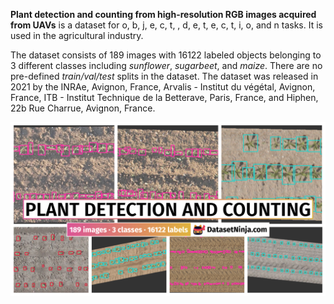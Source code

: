 **Plant detection and counting from high-resolution RGB images acquired from UAVs** is a dataset for o, b, j, e, c, t, , d, e, t, e, c, t, i, o, and n tasks. It is used in the agricultural industry. 

The dataset consists of 189 images with 16122 labeled objects belonging to 3 different classes including *sunflower*, *sugarbeet*, and *maize*. There are no pre-defined <i>train/val/test</i> splits in the dataset. The dataset was released in 2021 by the INRAe, Avignon, France, Arvalis - Institut du végétal, Avignon, France, ITB - Institut Technique de la Betterave, Paris, France, and Hiphen, 22b Rue Charrue, Avignon, France.

<img src="https://github.com/dataset-ninja/plant-detection-and-counting/raw/main/visualizations/poster.png">
